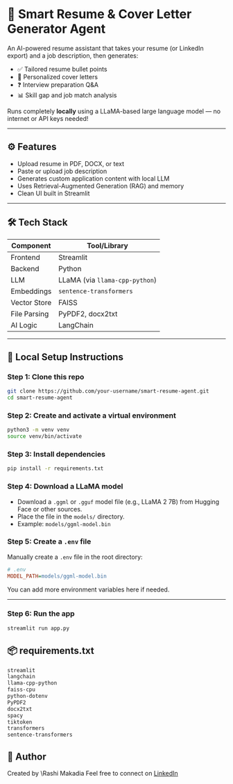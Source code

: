 
# 🧠 Smart Resume & Cover Letter Generator Agent

An AI-powered resume assistant that takes your resume (or LinkedIn export) and a job description, then generates:

- ✅ Tailored resume bullet points  
- 📝 Personalized cover letters  
- ❓ Interview preparation Q&A  
- 📊 Skill gap and job match analysis  

Runs completely **locally** using a LLaMA-based large language model — no internet or API keys needed!

---

## ⚙️ Features

- Upload resume in PDF, DOCX, or text
- Paste or upload job description
- Generates custom application content with local LLM
- Uses Retrieval-Augmented Generation (RAG) and memory
- Clean UI built in Streamlit

---

## 🛠️ Tech Stack

| Component        | Tool/Library              |
|------------------|---------------------------|
| Frontend         | Streamlit                 |
| Backend          | Python                    |
| LLM              | LLaMA (via `llama-cpp-python`) |
| Embeddings       | `sentence-transformers`   |
| Vector Store     | FAISS                     |
| File Parsing     | PyPDF2, docx2txt          |
| AI Logic         | LangChain                 |

---

## 🧪 Local Setup Instructions

### Step 1: Clone this repo

```bash
git clone https://github.com/your-username/smart-resume-agent.git
cd smart-resume-agent
````

### Step 2: Create and activate a virtual environment

```bash
python3 -m venv venv
source venv/bin/activate
```

### Step 3: Install dependencies

```bash
pip install -r requirements.txt
```

### Step 4: Download a LLaMA model

* Download a `.ggml` or `.gguf` model file (e.g., LLaMA 2 7B) from Hugging Face or other sources.
* Place the file in the `models/` directory.
* Example: `models/ggml-model.bin`

### Step 5: Create a `.env` file

Manually create a `.env` file in the root directory:

```ini
# .env
MODEL_PATH=models/ggml-model.bin
```

You can add more environment variables here if needed.

---

### Step 6: Run the app

```bash
streamlit run app.py
```



## 📦 requirements.txt

```txt
streamlit
langchain
llama-cpp-python
faiss-cpu
python-dotenv
PyPDF2
docx2txt
spacy
tiktoken
transformers
sentence-transformers
```



## 👤 Author

Created by \Rashi Makadia
Feel free to connect on [LinkedIn](https://www.linkedin.com/in/rashi-makadia-11a10a249/)

```
